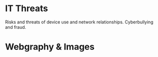 # IT Threats

Risks and threats of device use and network relationships. Cyberbullying and fraud.

# Webgraphy & Images

